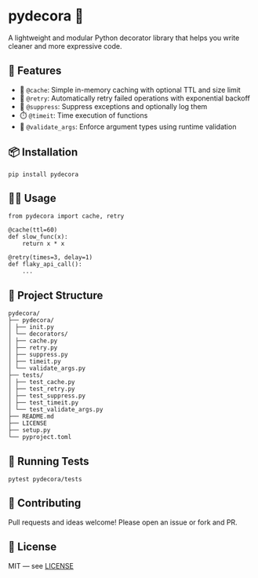 # pydecora 🧩

A lightweight and modular Python decorator library that helps you write cleaner and more expressive code.

## 🚀 Features

- 🧠 `@cache`: Simple in-memory caching with optional TTL and size limit
- 🔁 `@retry`: Automatically retry failed operations with exponential backoff
- 🛑 `@suppress`: Suppress exceptions and optionally log them
- ⏱️ `@timeit`: Time execution of functions
- 🧪 `@validate_args`: Enforce argument types using runtime validation

## 📦 Installation

```
pip install pydecora
```
## 🧑‍💻 Usage
```
from pydecora import cache, retry

@cache(ttl=60)
def slow_func(x):
    return x * x

@retry(times=3, delay=1)
def flaky_api_call():
    ...
```

## 📁 Project Structure
```
pydecora/
├── pydecora/
│ ├── init.py
│ └── decorators/
│ ├── cache.py
│ ├── retry.py
│ ├── suppress.py
│ ├── timeit.py
│ └── validate_args.py
├── tests/
│ ├── test_cache.py
│ ├── test_retry.py
│ ├── test_suppress.py
│ ├── test_timeit.py
│ └── test_validate_args.py
├── README.md
├── LICENSE
├── setup.py
└── pyproject.toml
```

## 🧪 Running Tests

```
pytest pydecora/tests
```

## 🤝 Contributing
Pull requests and ideas welcome! Please open an issue or fork and PR.

## 📄 License
MIT — see [LICENSE](LICENSE)